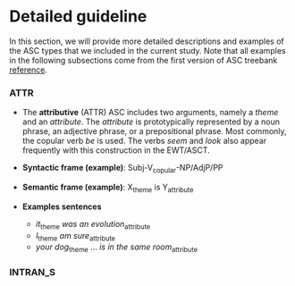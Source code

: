 # Detailed guideline

In this section, we will provide more detailed descriptions and examples of the ASC types that we included in the current study. Note that all examples in the following subsections come from the first version of ASC treebank [reference](https://asc-treebank.readthedocs.io/en/latest/).

### ATTR
* The **attributive** (ATTR) ASC includes two arguments, namely a *theme* and an *attribute*. The *attribute* is prototypically represented by a noun phrase, an adjective phrase, or a prepositional phrase. Most commonly, the copular verb *be* is used. The verbs *seem* and *look* also appear frequently with this construction in the EWT/ASCT.

* **Syntactic frame (example)**: Subj-V<sub>copular</sub>-NP/AdjP/PP
* **Semantic frame (example)**: X<sub>theme</sub> is Y<sub>attribute</sub>
* **Examples sentences**
  * *it*<sub>theme</sub> *was* *an evolution*<sub>attribute</sub>
  * *I*<sub>theme</sub> *am* *sure*<sub>attribute</sub>
  * *your dog*<sub>theme</sub> ... *is* *in the same room*<sub>attribute</sub>

### INTRAN_S
